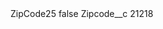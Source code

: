 <?xml version="1.0" encoding="UTF-8"?>
<CustomMetadata xmlns="http://soap.sforce.com/2006/04/metadata" xmlns:xsi="http://www.w3.org/2001/XMLSchema-instance" xmlns:xsd="http://www.w3.org/2001/XMLSchema">
    <label>ZipCode25</label>
    <protected>false</protected>
    <values>
        <field>Zipcode__c</field>
        <value xsi:type="xsd:string">21218</value>
    </values>
</CustomMetadata>
